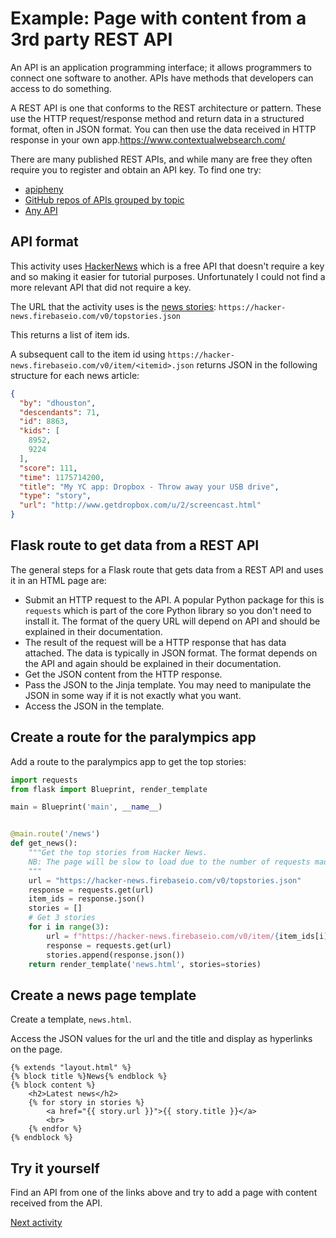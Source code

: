 # Example: Page with content from a 3rd party REST API

An API is an application programming interface; it allows programmers to connect one software to another.
APIs have methods that developers can access to do something.

A REST API is one that conforms to the REST architecture or pattern. These use the HTTP request/response method and
return data in a structured format, often in JSON format. You can then use the data received in HTTP response in your
own app.https://www.contextualwebsearch.com/

There are many published REST APIs, and while many are free they often require you to register and obtain an API key.
To find one try:

- [apipheny](https://apipheny.io/free-api/)
- [GitHub repos of APIs grouped by topic](https://github.com/public-apis/public-apis?tab=readme-ov-file)
- [Any API](https://any-api.com/)

## API format

This activity uses [HackerNews](https://github.com/HackerNews/API) which is a free API that doesn't require a key and so
making it easier for tutorial purposes.
Unfortunately I could not find a more relevant API that did not require a key.

The URL that the activity uses is
the [news stories](https://github.com/HackerNews/API?tab=readme-ov-file#new-top-and-best-stories):
`https://hacker-news.firebaseio.com/v0/topstories.json`

This returns a list of item ids.

A subsequent call to the item id using `https://hacker-news.firebaseio.com/v0/item/<itemid>.json` returns JSON in the
following structure for each news article:

```JSON
{
  "by": "dhouston",
  "descendants": 71,
  "id": 8863,
  "kids": [
    8952,
    9224
  ],
  "score": 111,
  "time": 1175714200,
  "title": "My YC app: Dropbox - Throw away your USB drive",
  "type": "story",
  "url": "http://www.getdropbox.com/u/2/screencast.html"
}
```

## Flask route to get data from a REST API

The general steps for a Flask route that gets data from a REST API and uses it in an HTML page are:

- Submit an HTTP request to the API. A popular Python package for this is `requests` which is part of the core Python
  library so you don't need to install it. The format of the query URL will depend on API and should be explained in
  their documentation.
- The result of the request will be a HTTP response that has data attached. The data is typically in JSON format. The
  format depends on the API and again should be explained in their documentation.
- Get the JSON content from the HTTP response.
- Pass the JSON to the Jinja template. You may need to manipulate the JSON in some way if it is not exactly what you
  want.
- Access the JSON in the template.

## Create a route for the paralympics app

Add a route to the paralympics app to get the top stories:

```python
import requests
from flask import Blueprint, render_template

main = Blueprint('main', __name__)


@main.route('/news')
def get_news():
    """Get the top stories from Hacker News.
    NB: The page will be slow to load due to the number of requests made to the Hacker News API so limited to 3 stories.
    """
    url = "https://hacker-news.firebaseio.com/v0/topstories.json"
    response = requests.get(url)
    item_ids = response.json()
    stories = []
    # Get 3 stories
    for i in range(3):
        url = f"https://hacker-news.firebaseio.com/v0/item/{item_ids[i]}.json"
        response = requests.get(url)
        stories.append(response.json())
    return render_template('news.html', stories=stories)
```

## Create a news page template

Create a template, `news.html`.

Access the JSON values for the url and the title and display as hyperlinks on the page.

```jinja
{% extends "layout.html" %}
{% block title %}News{% endblock %}
{% block content %}
    <h2>Latest news</h2>
    {% for story in stories %}
        <a href="{{ story.url }}">{{ story.title }}</a>
        <br>
    {% endfor %}
{% endblock %}
```

## Try it yourself

Find an API from one of the links above and try to add a page with content received from the API.

[Next activity](8-4-page-form.md)